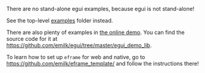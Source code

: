 There are no stand-alone egui examples, because egui is not stand-alone!

See the top-level [examples](https://github.com/emilk/egui/tree/master/examples/) folder instead.

There are also plenty of examples in [the online demo](https://www.egui.rs/#demo). You can find the source code for it at <https://github.com/emilk/egui/tree/master/egui_demo_lib>.

To learn how to set up `eframe` for web and native, go to <https://github.com/emilk/eframe_template/> and follow the instructions there!
